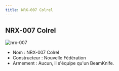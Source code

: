 ```yaml
---
title: NRX-007 Colrel
---
```


NRX-007 Colrel
--------------

![nrx-007](/images/stories/saga/gundamx/mechas/nrx-007.png)
- Nom : NRX-007 Colrel   
- Constructeur : Nouvelle Fédération  
- Armement : Aucun, il s'équipe qu'un BeamKnife.

